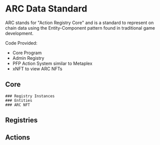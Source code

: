 # ARC Data Standard

ARC stands for "Action Registry Core" and is a standard to represent on chain data using the Entity-Component pattern found in traditional game development. 

Code Provided:
- Core Program
- Admin Registry
- PFP Action System similar to Metaplex
- xNFT to view ARC NFTs


## Core

    ### Registry Instances
    ### Entities
    ### ARC NFT

## Registries

## Actions